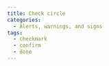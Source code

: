 ```yaml
---
title: Check circle
categories:
  - Alerts, warnings, and signs
tags:
  - checkmark
  - confirm
  - done
---
```


